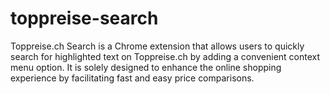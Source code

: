 # toppreise-search
Toppreise.ch Search is a Chrome extension that allows users to quickly search for highlighted text on Toppreise.ch by adding a convenient context menu option. It is solely designed to enhance the online shopping experience by facilitating fast and easy price comparisons.
